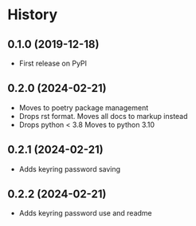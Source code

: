 # History

## 0.1.0 (2019-12-18)
* First release on PyPI

## 0.2.0 (2024-02-21)
* Moves to poetry package management
* Drops rst format. Moves all docs to markup instead
* Drops python < 3.8 Moves to python 3.10 

## 0.2.1 (2024-02-21)
* Adds keyring password saving

## 0.2.2 (2024-02-21)
* Adds keyring password use and readme